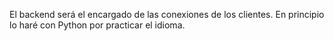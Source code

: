 El backend será el encargado de las conexiones de los clientes.
En principio lo haré con Python por practicar el idioma.
